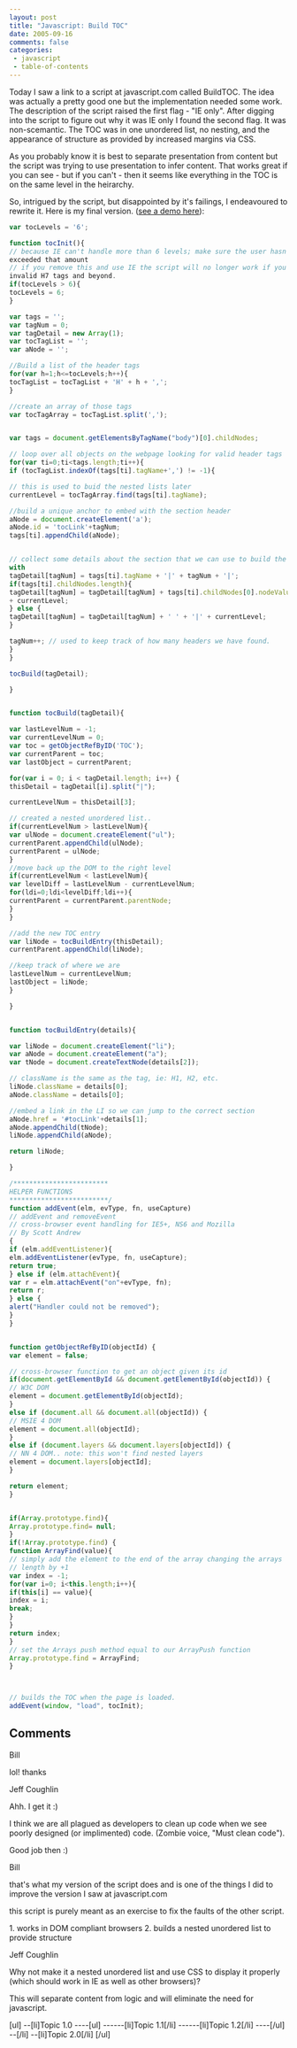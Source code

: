 ```yaml
---
layout: post
title: "Javascript: Build TOC"
date: 2005-09-16
comments: false
categories:
 - javascript
 - table-of-contents
---
```

Today I saw a link to a script at javascript.com called BuildTOC. The idea was
actually a pretty good one but the implementation needed some work. The
description of the script raised the first flag - "IE only". After digging
into the script to figure out why it was IE only I found the second flag. It
was non-scemantic. The TOC was in one unordered list, no nesting, and the
appearance of structure as provided by increased margins via CSS.

As you probably know it is best to separate presentation from content but the
script was trying to use presentation to infer content. That works great if
you can see - but if you can't - then it seems like everything in the TOC is
on the same level in the heirarchy.

So, intrigued by the script, but disappointed by it's failings, I endeavoured
to rewrite it. Here is my final version. ([see a demo
here](http://rawlinson.us/toc.html)):


```js
var tocLevels = '6';

function tocInit(){
// because IE can't handle more than 6 levels; make sure the user hasn't
exceeded that amount
// if you remove this and use IE the script will no longer work if you have
invalid H7 tags and beyond.
if(tocLevels > 6){
tocLevels = 6;
}

var tags = '';
var tagNum = 0;
var tagDetail = new Array(1);
var tocTagList = '';
var aNode = '';

//Build a list of the header tags
for(var h=1;h<=tocLevels;h++){
tocTagList = tocTagList + 'H' + h + ',';
}

//create an array of those tags
var tocTagArray = tocTagList.split(',');


var tags = document.getElementsByTagName("body")[0].childNodes;

// loop over all objects on the webpage looking for valid header tags
for(var ti=0;ti<tags.length;ti++){
if (tocTagList.indexOf(tags[ti].tagName+',') != -1){

// this is used to buid the nested lists later
currentLevel = tocTagArray.find(tags[ti].tagName);

//build a unique anchor to embed with the section header
aNode = document.createElement('a');
aNode.id = 'tocLink'+tagNum;
tags[ti].appendChild(aNode);


// collect some details about the section that we can use to build the TOC
with
tagDetail[tagNum] = tags[ti].tagName + '|' + tagNum + '|';
if(tags[ti].childNodes.length){
tagDetail[tagNum] = tagDetail[tagNum] + tags[ti].childNodes[0].nodeValue + '|'
+ currentLevel;
} else {
tagDetail[tagNum] = tagDetail[tagNum] + ' ' + '|' + currentLevel;
}

tagNum++; // used to keep track of how many headers we have found.
}
}

tocBuild(tagDetail);

}


function tocBuild(tagDetail){

var lastLevelNum = -1;
var currentLevelNum = 0;
var toc = getObjectRefByID('TOC');
var currentParent = toc;
var lastObject = currentParent;

for(var i = 0; i < tagDetail.length; i++) {
thisDetail = tagDetail[i].split("|");

currentLevelNum = thisDetail[3];

// created a nested unordered list..
if(currentLevelNum > lastLevelNum){
var ulNode = document.createElement("ul");
currentParent.appendChild(ulNode);
currentParent = ulNode;
}
//move back up the DOM to the right level
if(currentLevelNum < lastLevelNum){
var levelDiff = lastLevelNum - currentLevelNum;
for(ldi=0;ldi<levelDiff;ldi++){
currentParent = currentParent.parentNode;
}
}

//add the new TOC entry
var liNode = tocBuildEntry(thisDetail);
currentParent.appendChild(liNode);

//keep track of where we are
lastLevelNum = currentLevelNum;
lastObject = liNode;
}

}


function tocBuildEntry(details){

var liNode = document.createElement("li");
var aNode = document.createElement("a");
var tNode = document.createTextNode(details[2]);

// className is the same as the tag, ie: H1, H2, etc.
liNode.className = details[0];
aNode.className = details[0];

//embed a link in the LI so we can jump to the correct section
aNode.href = '#tocLink'+details[1];
aNode.appendChild(tNode);
liNode.appendChild(aNode);

return liNode;

}

/************************
HELPER FUNCTIONS
*************************/
function addEvent(elm, evType, fn, useCapture)
// addEvent and removeEvent
// cross-browser event handling for IE5+, NS6 and Mozilla
// By Scott Andrew
{
if (elm.addEventListener){
elm.addEventListener(evType, fn, useCapture);
return true;
} else if (elm.attachEvent){
var r = elm.attachEvent("on"+evType, fn);
return r;
} else {
alert("Handler could not be removed");
}
}


function getObjectRefByID(objectId) {
var element = false;

// cross-browser function to get an object given its id
if(document.getElementById && document.getElementById(objectId)) {
// W3C DOM
element = document.getElementById(objectId);
}
else if (document.all && document.all(objectId)) {
// MSIE 4 DOM
element = document.all(objectId);
}
else if (document.layers && document.layers[objectId]) {
// NN 4 DOM.. note: this won't find nested layers
element = document.layers[objectId];
}

return element;
}


if(Array.prototype.find){
Array.prototype.find= null;
}
if(!Array.prototype.find) {
function ArrayFind(value){
// simply add the element to the end of the array changing the arrays
// length by +1
var index = -1;
for(var i=0; i<this.length;i++){
if(this[i] == value){
index = i;
break;
}
}
return index;
}
// set the Arrays push method equal to our ArrayPush function
Array.prototype.find = ArrayFind;
}



// builds the TOC when the page is loaded.
addEvent(window, "load", tocInit);

```


## Comments

Bill

lol! thanks

Jeff Coughlin

Ahh. I get it :)

I think we are all plagued as developers to clean up code when we see poorly
designed (or implimented) code. (Zombie voice, "Must clean code").

Good job then :)

Bill

that's what my version of the script does and is one of the things I did to
improve the version I saw at javascript.com

this script is purely meant as an exercise to fix the faults of the other
script.

1\. works in DOM compliant browsers
2\. builds a nested unordered list to provide structure

Jeff Coughlin

Why not make it a nested unordered list and use CSS to display it properly
(which should work in IE as well as other browsers)?

This will separate content from logic and will eliminate the need for
javascript.

[ul]
\--[li]Topic 1.0
\----[ul]
\------[li]Topic 1.1[/li]
\------[li]Topic 1.2[/li]
\----[/ul]
\--[/li]
\--[li]Topic 2.0[/li]
[/ul]

